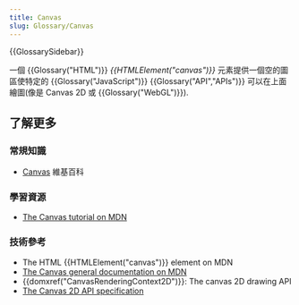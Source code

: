 ```yaml
---
title: Canvas
slug: Glossary/Canvas
---
```


{{GlossarySidebar}}

一個 {{Glossary("HTML")}} _{{HTMLElement("canvas")}}_ 元素提供一個空的圖區使特定的 {{Glossary("JavaScript")}} {{Glossary("API","APIs")}} 可以在上面繪圖(像是 Canvas 2D 或 {{Glossary("WebGL")}}).

## 了解更多

### 常規知識

- [Canvas](https://zh.wikipedia.org/wiki/Canvas_element) 維基百科

### 學習資源

- [The Canvas tutorial on MDN](/zh-TW/docs/Web/API/Canvas_API/Tutorial)

### 技術參考

- The HTML {{HTMLElement("canvas")}} element on MDN
- [The Canvas general documentation on MDN](/zh-TW/docs/Web/API/Canvas_API)
- {{domxref("CanvasRenderingContext2D")}}: The canvas 2D drawing API
- [The Canvas 2D API specification](https://www.w3.org/TR/2dcontext/)
